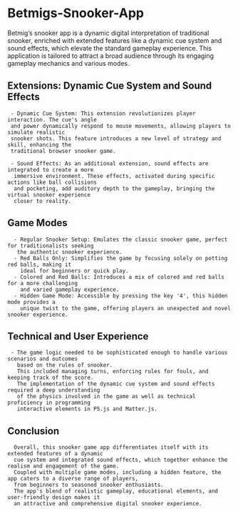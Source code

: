 # Betmigs-Snooker-App

Betmig’s snooker app is a dynamic digital interpretation of traditional snooker, enriched with extended features like a
dynamic cue system and sound effects, which elevate the standard gameplay experience. This application is tailored to
attract a broad audience through its engaging gameplay mechanics and various modes.

## Extensions: Dynamic Cue System and Sound Effects

     - Dynamic Cue System: This extension revolutionizes player interaction. The cue's angle
     and power dynamically respond to mouse movements, allowing players to simulate realistic 
     snooker shots. This feature introduces a new level of strategy and skill, enhancing the 
     traditional browser snooker game.

     - Sound Effects: As an additional extension, sound effects are integrated to create a more
      immersive environment. These effects, activated during specific actions like ball collisions
      and pocketing, add auditory depth to the gameplay, bringing the virtual snooker experience
      closer to reality.

## Game Modes

      - Regular Snooker Setup: Emulates the classic snooker game, perfect for traditionalists seeking
       the authentic snooker experience.
      - Red Balls Only: Simplifies the game by focusing solely on potting red balls, making it
        ideal for beginners or quick play.
      - Colored and Red Balls: Introduces a mix of colored and red balls for a more challenging 
        and varied gameplay experience.
      - Hidden Game Mode: Accessible by pressing the key '4', this hidden mode provides a 
        unique twist to the game, offering players an unexpected and novel snooker experience.

## Technical and User Experience

     - The game logic needed to be sophisticated enough to handle various scenarios and outcomes
       based on the rules of snooker.
       This included managing turns, enforcing rules for fouls, and keeping track of the score.
       The implementation of the dynamic cue system and sound effects required a deep understanding
       of the physics involved in the game as well as technical proficiency in programming
       interactive elements in P5.js and Matter.js.

## Conclusion

      Overall, this snooker game app differentiates itself with its extended features of a dynamic
      cue system and integrated sound effects, which together enhance the realism and engagement of the game.
      Coupled with multiple game modes, including a hidden feature, the app caters to a diverse range of players,
      from beginners to seasoned snooker enthusiasts.
      The app's blend of realistic gameplay, educational elements, and user-friendly design makes it
      an attractive and comprehensive digital snooker experience.
